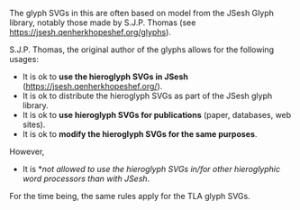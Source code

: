 The glyph SVGs in this are often based on model from the JSesh Glyph library, notably those made by S.J.P. Thomas (see https://jsesh.qenherkhopeshef.org/glyphs).

S.J.P. Thomas, the original author of the glyphs allows for the following usages:
- It is ok to **use the hieroglyph SVGs in JSesh** (https://jsesh.qenherkhopeshef.org/).
- It is ok to distribute the hieroglyph SVGs as part of the JSesh glyph library.
- It is ok to **use hieroglyph SVGs for publications** (paper, databases, web sites).
- It is ok to **modify the hieroglyph SVGs for the same purposes**.

However,
- It is **_not allowed_ to use the hieroglyph SVGs in/for other hieroglyphic word processors than with JSesh*.

For the time being, the same rules apply for the TLA glyph SVGs.
